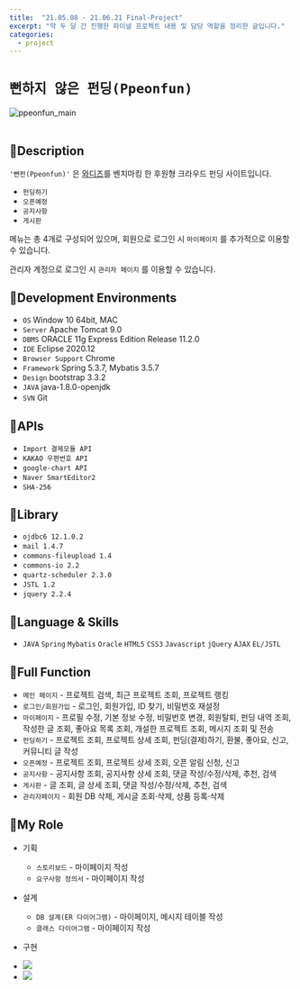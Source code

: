 ```yaml
---
title:  "21.05.08 - 21.06.21 Final-Project"
excerpt: "약 두 달 간 진행한 파이널 프로젝트 내용 및 담당 역할을 정리한 글입니다."
categories:
  - project
---
```




# `뻔하지 않은 펀딩(Ppeonfun)`
![ppeonfun_main](https://user-images.githubusercontent.com/73643995/124245559-0d810c00-db5b-11eb-817d-67a5c88309ae.png) <br /><br />

## 🐾Description
`'뻔펀(Ppeonfun)'` 은 [와디즈](https://www.wadiz.kr/web/main)를 벤치마킹 한 후원형 크라우드 펀딩 사이트입니다. <br />


+ `펀딩하기`
+ `오픈예정`
+ `공지사항`
+ `게시판`

메뉴는 총 4개로 구성되어 있으며, 회원으로 로그인 시 `마이페이지` 를 추가적으로 이용할 수 있습니다.<br/>

관리자 계정으로 로그인 시 `관리자 페이지` 를 이용할 수 있습니다.<br />

## 🐾Development Environments
+ `OS` Window 10 64bit, MAC
+ `Server` Apache Tomcat 9.0
+ `DBMS` ORACLE 11g Express Edition Release 11.2.0
+ `IDE` Eclipse 2020.12
+ `Browser Support` Chrome
+ `Framework` Spring 5.3.7, Mybatis 3.5.7
+ `Design` bootstrap 3.3.2
+ `JAVA` java-1.8.0-openjdk
+ `SVN` Git 　

## 🐾APIs
+ `Import 결제모듈 API`
+ `KAKAO 우편번호 API`
+ `google-chart API`
+ `Naver SmartEditor2`
+ `SHA-256`

## 🐾Library
+ `ojdbc6 12.1.0.2`
+ `mail 1.4.7`
+ `commons-fileupload 1.4`
+ `commons-io 2.2`
+ `quartz-scheduler 2.3.0`
+ `JSTL 1.2`
+ `jquery 2.2.4`


## 🐾Language & Skills
+ `JAVA` `Spring` `Mybatis` `Oracle` `HTML5` `CSS3` `Javascript` `jQuery` `AJAX` `EL/JSTL`

## 🐾Full Function
+ `메인 페이지` - 프로젝트 검색, 최근 프로젝트 조회, 프로젝트 랭킹
+ `로그인/회원가입` - 로그인, 회원가입, ID 찾기, 비밀번호 재설정
+ `마이페이지` - 프로필 수정, 기본 정보 수정, 비밀번호 변경, 회원탈퇴, 펀딩 내역 조회, 작성한 글 조회, 좋아요 목록 조회, 개설한 프로젝트 조회, 메시지 조회 및 전송
+ `펀딩하기` - 프로젝트 조회, 프로젝트 상세 조회, 펀딩(결제)하기, 환불, 좋아요, 신고, 커뮤니티 글 작성
+ `오픈예정` - 프로젝트 조회, 프로젝트 상세 조회, 오픈 알림 신청, 신고
+ `공지사항` - 공지사항 조회, 공지사항 상세 조회, 댓글 작성/수정/삭제, 추천, 검색
+ `게시판` - 글 조회, 글 상세 조회, 댓글 작성/수정/삭제, 추천, 검색
+ `관리자페이지` - 회원 DB 삭제, 게시글 조회·삭제, 상품 등록·삭제

## 🐾My Role
+ 기획
  + `스토리보드` - 마이페이지 작성
  + `요구사항 정의서` - 마이페이지 작성

+ 설계
  + `DB 설계(ER 다이어그램)` - 마이페이지, 메시지 테이블 작성
  + `클래스 다이어그램` - 마이페이지  작성  

+ 구현
<div class="slider-box">
  <ul class="slider">
    <li><img src="https://user-images.githubusercontent.com/73643995/124255115-c6981400-db64-11eb-8e7f-2bcc531898e4.png"></li>
    <li><img src="https://user-images.githubusercontent.com/73643995/124255199-df082e80-db64-11eb-83f6-62c997de712e.png"></li>
  </ul>
</div>
